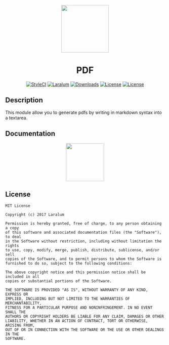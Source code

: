 
<p align="center"><a href="https://laralum.aitorriba.com"><img height="150" src="https://avatars1.githubusercontent.com/u/22253051"></a></p>

<h1 align="center">PDF</h1>

<p align="center">
<a href="https://styleci.io/repos/82854030"><img src="https://styleci.io/repos/82854030/shield?style=flat&branch=master" alt="StyleCI"></a>
<a href="https://github.com/laralum"><img src="https://img.shields.io/badge/Built%20For-Laralum-orange.svg" alt="Laralum"></a>
<a href="https://github.com/laralum/PDF"><img src="https://poser.pugx.org/laralum/pdf/d/total.svg" alt="Downloads"></a>
<a href="https://github.com/Laralum/PDF/releases"><img src="https://poser.pugx.org/laralum/pdf/v/stable.svg" alt="License"></a>
<a href="https://raw.githubusercontent.com/Laralum/PDF/master/LICENSE"><img src="https://poser.pugx.org/laralum/pdf/license.svg" alt="License"></a>
</p>

## Description

This module allow you to generate pdfs by writing in markdown syntax into a textarea.

## Documentation

<p align="center">
<a href="https://laralum.aitorriba.com/docs/pdf"><img height="120" src="http://i.imgur.com/47WnADd.png"></a>
</p>

## License

```
MIT License

Copyright (c) 2017 Laralum

Permission is hereby granted, free of charge, to any person obtaining a copy
of this software and associated documentation files (the "Software"), to deal
in the Software without restriction, including without limitation the rights
to use, copy, modify, merge, publish, distribute, sublicense, and/or sell
copies of the Software, and to permit persons to whom the Software is
furnished to do so, subject to the following conditions:

The above copyright notice and this permission notice shall be included in all
copies or substantial portions of the Software.

THE SOFTWARE IS PROVIDED "AS IS", WITHOUT WARRANTY OF ANY KIND, EXPRESS OR
IMPLIED, INCLUDING BUT NOT LIMITED TO THE WARRANTIES OF MERCHANTABILITY,
FITNESS FOR A PARTICULAR PURPOSE AND NONINFRINGEMENT. IN NO EVENT SHALL THE
AUTHORS OR COPYRIGHT HOLDERS BE LIABLE FOR ANY CLAIM, DAMAGES OR OTHER
LIABILITY, WHETHER IN AN ACTION OF CONTRACT, TORT OR OTHERWISE, ARISING FROM,
OUT OF OR IN CONNECTION WITH THE SOFTWARE OR THE USE OR OTHER DEALINGS IN THE
SOFTWARE.
```

